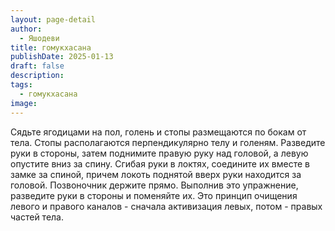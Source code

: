 ```yaml
---
layout: page-detail
author:
  - Яшодеви
title: гомукхасана
publishDate: 2025-01-13
draft: false
description: 
tags:
  - гомукхасана
image:
---
```

Сядьте ягодицами на пол, голень и стопы размещаются по бокам от тела. Стопы располагаются перпендикулярно телу и голеням. Разведите руки в стороны, затем поднимите правую руку над головой, а левую опустите вниз за спину. Сгибая руки в локтях, соедините их вместе в замке за спиной, причем локоть поднятой вверх руки находится за головой. Позвоночник держите прямо. Выполнив это упражнение, разведите руки в стороны и поменяйте их. Это принцип очищения левого и правого каналов - сначала активизация левых, потом - правых частей тела.